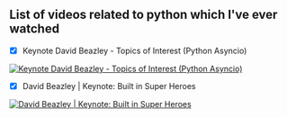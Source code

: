 List of videos related to python which I've ever watched
--------------------------------------------------------

- [x] Keynote David Beazley - Topics of Interest (Python Asyncio)

[![Keynote David Beazley - Topics of Interest (Python Asyncio) ](http://img.youtube.com/vi/ZzfHjytDceU/0.jpg)](https://www.youtube.com/watch?v=ZzfHjytDceU "Keynote David Beazley - Topics of Interest (Python Asyncio) ")
- [x] David Beazley | Keynote: Built in Super Heroes

[![David Beazley | Keynote: Built in Super Heroes  ](http://img.youtube.com/vi/lyDLAutA88s/0.jpg)](https://www.youtube.com/watch?v=lyDLAutA88s "David Beazley | Keynote: Built in Super Heroes")

